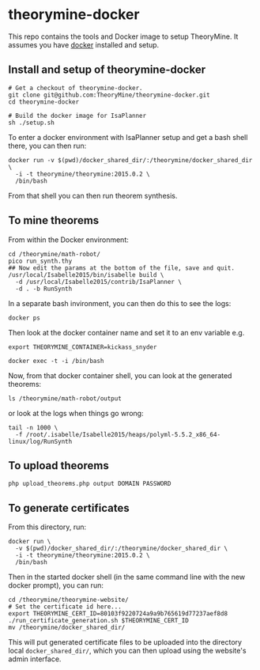# theorymine-docker

This repo contains the tools and Docker image to setup TheoryMine. It assumes you have [docker](https://www.docker.com/) installed and setup.

## Install and setup of theorymine-docker

```
# Get a checkout of theorymine-docker.
git clone git@github.com:TheoryMine/theorymine-docker.git
cd theorymine-docker

# Build the docker image for IsaPlanner
sh ./setup.sh
```

To enter a docker environment with IsaPlanner setup and get a bash shell there, you can then run:

```
docker run -v $(pwd)/docker_shared_dir/:/theorymine/docker_shared_dir \
  -i -t theorymine/theorymine:2015.0.2 \
  /bin/bash
```

From that shell you can then run theorem synthesis.


## To mine theorems

From within the Docker environment:

```
cd /theorymine/math-robot/
pico run_synth.thy
## Now edit the params at the bottom of the file, save and quit.
/usr/local/Isabelle2015/bin/isabelle build \
  -d /usr/local/Isabelle2015/contrib/IsaPlanner \
  -d . -b RunSynth
```

In a separate bash invironment, you can then do this to see the logs:
```
docker ps
```

Then look at the docker container name and set it to an env variable e.g.

```
export THEORYMINE_CONTAINER=kickass_snyder

docker exec -t -i /bin/bash
```

Now, from that docker container shell, you can look at the generated theorems:

```
ls /theorymine/math-robot/output
```

or look at the logs when things go wrong:
```
tail -n 1000 \
  -f /root/.isabelle/Isabelle2015/heaps/polyml-5.5.2_x86_64-linux/log/RunSynth
```

## To upload theorems

```
php upload_theorems.php output DOMAIN PASSWORD
```


## To generate certificates

From this directory, run:

```
docker run \
  -v $(pwd)/docker_shared_dir/:/theorymine/docker_shared_dir \
  -i -t theorymine/theorymine:2015.0.2 \
  /bin/bash
```

Then in the started docker shell (in the same command line with the new docker prompt), you can run:

```
cd /theorymine/theorymine-website/
# Set the certificate id here...
export THEORYMINE_CERT_ID=80103f9220724a9a9b765619d77237aef8d8
./run_certificate_generation.sh $THEORYMINE_CERT_ID
mv /theorymine/docker_shared_dir/
```

This will put generated certificate files to be uploaded into the directory local `docker_shared_dir/`, which you can then upload using the website's admin interface.


